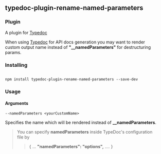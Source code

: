 
## typedoc-plugin-rename-named-parameters

  

### Plugin

  

A plugin for [Typedoc](http://typedoc.org)

When using [Typedoc](http://typedoc.org) for API docs generation you may want to render custom output name instead of **"__namedParameters"** for destructuring params.

  

### Installing

  

```

npm install typedoc-plugin-rename-named-parameters --save-dev

```

  

### Usage

  

#### Arguments

`--namedParameters <yourCustomName>`<br>

Specifies the name which will be rendered instead of **__namedParameters**.

  

> You can specify **namedParameters** inside TypeDoc's configuration file  by
>> {
> ...
> **"namedParameters": "options",**
>  ....
>  }

